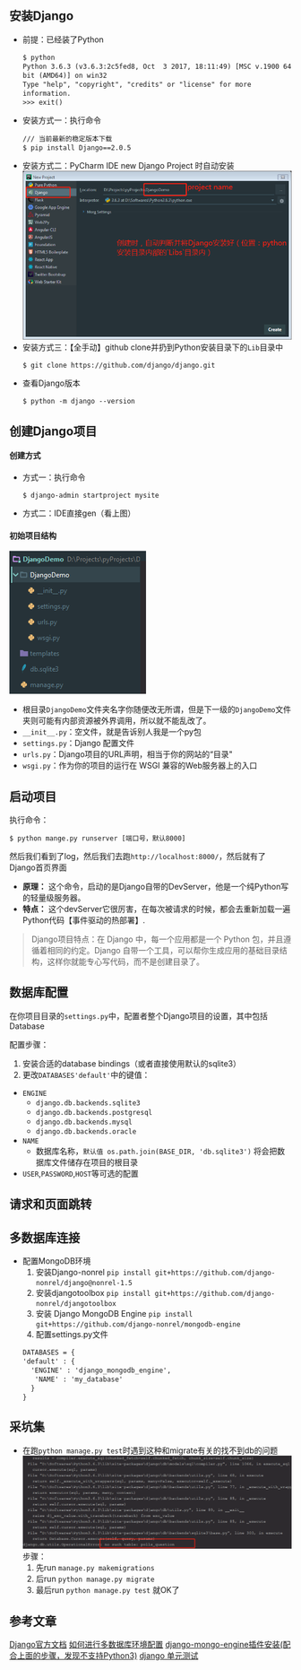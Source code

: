 ## 安装Django
* 前提：已经装了Python
  ```
  $ python
  Python 3.6.3 (v3.6.3:2c5fed8, Oct  3 2017, 18:11:49) [MSC v.1900 64 bit (AMD64)] on win32
  Type "help", "copyright", "credits" or "license" for more information.
  >>> exit()
  ```
* 安装方式一：执行命令
  ```
  /// 当前最新的稳定版本下载
  $ pip install Django==2.0.5
  ```
* 安装方式二：PyCharm IDE new Django Project 时自动安装
  ![](./img/first_demo_1.png)
* 安装方式三：【全手动】github clone并扔到Python安装目录下的`Lib`目录中
  ```
  $ git clone https://github.com/django/django.git
  ```
* 查看Django版本
  ```
  $ python -m django --version
  ```

## 创建Django项目
#### 创建方式
- 方式一：执行命令
  ```
  $ django-admin startproject mysite
  ```
- 方式二：IDE直接gen（看上图）

#### 初始项目结构
  ![](./img/first_demo_2.png)
* 根目录`DjangoDemo`文件夹名字你随便改无所谓，但是下一级的`DjangoDemo`文件夹则可能有内部资源被外界调用，所以就不能乱改了。
* `__init__.py`：空文件，就是告诉别人我是一个py包
* `settings.py`：Django 配置文件
* `urls.py`：Django项目的URL声明，相当于你的网站的“目录"
* `wsgi.py`：作为你的项目的运行在 WSGI 兼容的Web服务器上的入口

## 启动项目
执行命令：
  ```
  $ python mange.py runserver [端口号，默认8000]
  ```
然后我们看到了log，然后我们去跑`http://localhost:8000/`，然后就有了Django首页界面

- **原理：** 这个命令，启动的是Django自带的DevServer，他是一个纯Python写的轻量级服务器。
- **特点：** 这个devServer它很厉害，在每次被请求的时候，都会去重新加载一遍Python代码【事件驱动的热部署】.

> Django项目特点：在 Django 中，每一个应用都是一个 Python 包，并且遵循着相同的约定。Django 自带一个工具，可以帮你生成应用的基础目录结构，这样你就能专心写代码，而不是创建目录了。

## 数据库配置
在你项目目录的`settings.py`中，配置者整个Django项目的设置，其中包括Database

配置步骤：
1. 安装合适的database bindings（或者直接使用默认的sqlite3）
2. 更改`DATABASES'default'`中的键值：
  * `ENGINE`
    * `django.db.backends.sqlite3`
    * `django.db.backends.postgresql`
    * `django.db.backends.mysql`
    * `django.db.backends.oracle`
  * `NAME`
    * 数据库名称，`默认值 os.path.join(BASE_DIR, 'db.sqlite3')` 将会把数据库文件储存在项目的根目录
  * `USER`,`PASSWORD`,`HOST`等可选的配置







## 请求和页面跳转

## 多数据库连接
* 配置MongoDB环境
  1. 安装Django-nonrel
    `pip install git+https://github.com/django-nonrel/django@nonrel-1.5`
  2. 安装djangotoolbox
    `pip install git+https://github.com/django-nonrel/djangotoolbox`
  3. 安装 Django MongoDB Engine
    `pip install git+https://github.com/django-nonrel/mongodb-engine`
  4. 配置settings.py文件
    ```
    DATABASES = {
    'default' : {
      'ENGINE' : 'django_mongodb_engine',
       'NAME' : 'my_database'
      }
    }
    ```

## 采坑集
* 在跑`python manage.py test`时遇到这种和migrate有关的找不到db的问题
  ![](./img/issue_1.png)
  步骤：
  1. 先run `manage.py makemigrations`
  2. 后run `python manage.py migrate`
  3. 最后run `python manage.py test` 就OK了



## 参考文章
[Django官方文档](https://docs.djangoproject.com/zh-hans/2.0/intro/tutorial01/)
[如何进行多数据库环境配置](https://blog.csdn.net/songfreeman/article/details/70229839)
[django-mongo-engine插件安装(配合上面的步骤，发现不支持Python3)](http://django-mongodb-engine.readthedocs.io/en/latest/topics/setup.html)
[django 单元测试](https://www.jianshu.com/p/34267dd79ad6)
